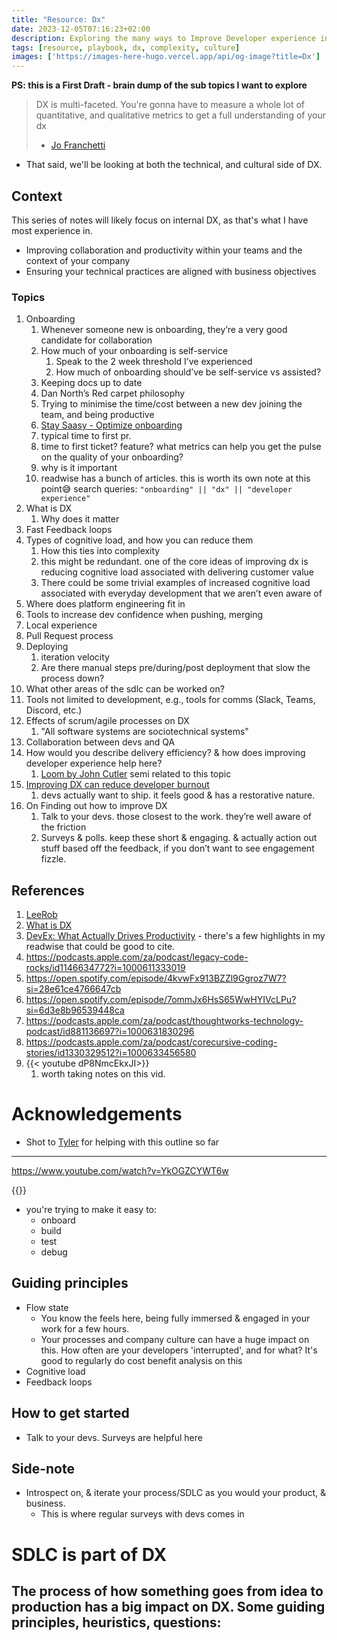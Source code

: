 ```yaml
---
title: "Resource: Dx"
date: 2023-12-05T07:16:23+02:00
description: Exploring the many ways to Improve Developer experience in organisations.
tags: [resource, playbook, dx, complexity, culture]
images: ['https://images-here-hugo.vercel.app/api/og-image?title=Dx']
---
```


**PS: this is a First Draft - brain dump of the sub topics I want to explore**

> DX is multi-faceted. You're gonna have to measure a whole lot of quantitative, and qualitative metrics to get a full understanding of your dx
> - [Jo Franchetti](https://www.youtube.com/watch?v=YkOGZCYWT6w)
- That said, we'll be looking at both the technical, and cultural side of DX.

## Context
This series of notes will likely focus on internal DX, as that's what I have most experience in.
- Improving collaboration and productivity within your teams and the context of your company
- Ensuring your technical practices are aligned with business objectives

### Topics

1. Onboarding
    1. Whenever someone new is onboarding, they’re a very good candidate for collaboration
    2. How much of your onboarding is self-service
        1. Speak to the 2 week threshold I’ve experienced
        2. How much of onboarding should’ve be self-service vs assisted?
    3. Keeping docs up to date
    4. Dan North’s Red carpet philosophy
    5. Trying to minimise the time/cost between a new dev joining the team, and being productive
    6. [Stay Saasy - Optimize onboarding](https://staysaasy.com/management/2020/08/28/Optimize-Onboarding.html)
    7. typical time to first pr.
    8. time to first ticket? feature? what metrics can help you get the pulse on the quality of your onboarding?
    9. why is it important
    10. readwise has a bunch of articles. this is worth its own note at this point😅
    search queries: ` "onboarding" || "dx" || "developer experience" `
2. What is DX
   1. Why does it matter
3. Fast Feedback loops
4. Types of cognitive load, and how you can reduce them
    1. How this ties into complexity
    2. this might be redundant. one of the core ideas of improving dx is reducing cognitive load associated with delivering customer value
    3. There could be some trivial examples of increased cognitive load associated with everyday development that we aren’t even aware of
5. Where does platform engineering fit in
6. Tools to increase dev confidence when pushing, merging
7. Local experience
8. Pull Request process
9. Deploying
    1. iteration velocity
    2. Are there manual steps pre/during/post deployment that slow the process down?
10. What other areas of the sdlc can be worked on?
11. Tools not limited to development, e.g., tools for comms (Slack, Teams, Discord, etc.)
12. Effects of scrum/agile processes on DX
    1. "All software systems are sociotechnical systems"
13. Collaboration between devs and QA
14. How would you describe delivery efficiency? & how does improving developer experience help here?
    1. [Loom by John Cutler](https://www.loom.com/share/bfc646ce2c114cabbe9792616cb48f17?sid=ba8f1e77-a370-46cb-a491-252870594c5d) semi related to this topic
15. [Improving DX can reduce developer burnout](https://podcasts.apple.com/za/podcast/dev-interrupted/id1537003676?i=1000566944813)
    1. devs actually want to ship. it feels good & has a restorative nature.
16. On Finding out how to improve DX
    1. Talk to your devs. those closest to the work. they’re well aware of the friction
    2. Surveys & polls. keep these short & engaging. & actually action out stuff based off the feedback, if you don’t want to see engagement fizzle.

## References

1. [LeeRob](https://leerob.io/blog/developer-experience-examples)
2. [What is DX](https://leaddev.com/process/what-developer-experience-your-route-better-productivity#Echobox=1699956180)
3. [DevEx: What Actually Drives Productivity](https://queue.acm.org/detail.cfm?id=3595878) - there's a few highlights in my readwise that could be good to cite.
4. <https://podcasts.apple.com/za/podcast/legacy-code-rocks/id1146634772?i=1000611333019>
5. <https://open.spotify.com/episode/4kvwFx913BZZl9Ggroz7W7?si=28e61ce4766647cb>
6. <https://open.spotify.com/episode/7ommJx6HsS65WwHYIVcLPu?si=6d3e8b96539448ca>
7. <https://podcasts.apple.com/za/podcast/thoughtworks-technology-podcast/id881136697?i=1000631830296>
8. <https://podcasts.apple.com/za/podcast/corecursive-coding-stories/id1330329512?i=1000633456580>
9. {{< youtube dP8NmcEkxJI>}}
   1. worth taking notes on this vid.

# Acknowledgements

- Shot to [Tyler](https://www.tylerpillay.co.za/) for helping with this outline so far

---
https://www.youtube.com/watch?v=YkOGZCYWT6w

{{<youtube YkOGZCYWT6w>}}

- you're trying to make it easy to:
  - onboard
  - build
  - test
  - debug

## Guiding principles 
- Flow state
  - You know the feels here, being fully immersed & engaged in your work for a few hours.
  - Your processes and company culture can have a huge impact on this. How often are your developers 'interrupted', and for what? It's good to regularly do cost benefit analysis on this
- Cognitive load
- Feedback loops

## How to get started
- Talk to your devs. Surveys are helpful here

## Side-note
- Introspect on, & iterate your process/SDLC as you would your product, & business.
  - This is where regular surveys with devs comes in

# SDLC is part of DX
The process of how something goes from idea to production has a big impact on DX.
Some guiding principles, heuristics, questions:
- 
